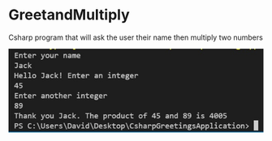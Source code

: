 # GreetandMultiply
Csharp program that will ask the user their name then multiply two numbers

![Alt text](https://github.com/davidbell1751/GreetandMultiply/blob/main/greetingandmultiply.jpg?raw=true "Web Page")

